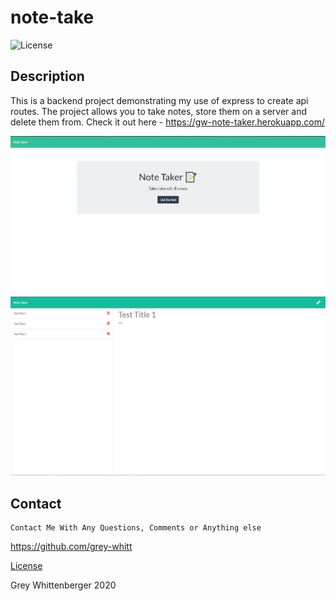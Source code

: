 # note-take
![License](https://img.shields.io/badge/-Contributor_Covenant-blueviolet)

## Description
This is a backend project demonstrating my use of express to create api routes. The project allows you to take notes, store them on a server and delete them from.
Check it out here - https://gw-note-taker.herokuapp.com/

![Home Page](./public/assets/css/homepage.png)
![Note Page](./public/assets/css/notes.png)

## Contact
    Contact Me With Any Questions, Comments or Anything else
https://github.com/grey-whitt



[License](./contributor_covenant.md)

Grey Whittenberger 2020
